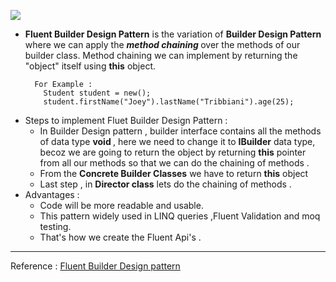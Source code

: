 
![](https://img.shields.io/badge/FluentBuilder-Design-informational?style=flat&logo=design&color=61DAFB)

<p>
<ul>
  <li> <b>Fluent Builder Design Pattern</b> is the variation of <b>Builder Design Pattern</b> where we can apply the <b><i>method chaining </i></b> over the methods of our builder class. Method chaining we can implement by returning the "object" itself using <b>this</b> object.
    
      For Example :
        Student student = new();
        student.firstName("Joey").lastName("Tribbiani").age(25);
    
  <li>
    Steps to implement Fluet Builder Design Pattern :
    <ul>
      <li>In Builder Design pattern , builder interface contains all the methods of data type <b>void </b>, here we need to change it to <b>IBuilder</b> data type, becoz we are going to return the object by returning <b>this</b> pointer from all our methods so that we can do the chaining of methods .
      </li>
      <li>From the <b>Concrete Builder Classes</b> we have to return <b>this</b> object</li>
      <li>Last step , in <b>Director class</b> lets do the chaining of methods .</li>
    </ul>
  </li>
  <li>Advantages :
    <ul>
      <li>Code will be more readable and usable.</li>
      <li>This pattern widely used in LINQ queries ,Fluent Validation and moq testing.</li>
        <li> That's how we create the Fluent Api's  .
    </ul>
  </li>
  </ul>
</p>
<hr>
  
Reference : <a href="https://code-maze.com/builder-design-pattern/">Fluent Builder Design pattern</a>

